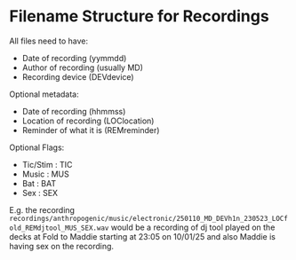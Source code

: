 # Filename Structure for Recordings

All files need to have:
* Date of recording (yymmdd)
* Author of recording (usually MD)
* Recording device (DEVdevice) 

Optional metadata:
* Date of recording (hhmmss)
* Location of recording (LOClocation)
* Reminder of what it is (REMreminder)

Optional Flags:
* Tic/Stim : TIC
* Music : MUS
* Bat : BAT
* Sex : SEX


E.g. the recording `recordings/anthropogenic/music/electronic/250110_MD_DEVh1n_230523_LOCfold_REMdjtool_MUS_SEX.wav` would be a recording of dj tool played on the decks at Fold to Maddie starting at 23:05 on 10/01/25 and also Maddie is having sex on the recording.
